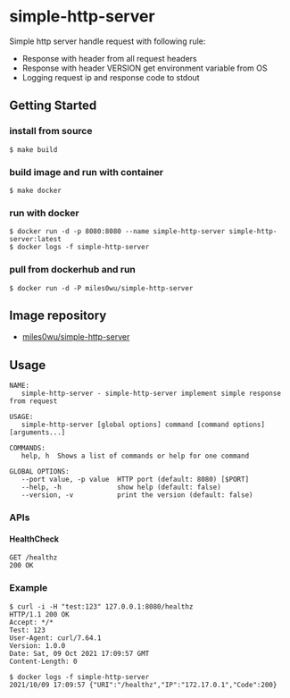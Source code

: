 # simple-http-server
Simple http server handle request with following rule:
* Response with header from all request headers
* Response with header VERSION get environment variable from OS
* Logging request ip and response code to stdout

## Getting Started
### install from source
```
$ make build
```

### build image and run with container
```
$ make docker
```

### run with docker
```
$ docker run -d -p 8080:8080 --name simple-http-server simple-http-server:latest
$ docker logs -f simple-http-server
```

### pull from dockerhub and run
```
$ docker run -d -P miles0wu/simple-http-server
```

## Image repository
* [miles0wu/simple-http-server](https://hub.docker.com/r/miles0wu/simple-http-server)

## Usage
```
NAME:
   simple-http-server - simple-http-server implement simple response from request

USAGE:
   simple-http-server [global options] command [command options] [arguments...]

COMMANDS:
   help, h  Shows a list of commands or help for one command

GLOBAL OPTIONS:
   --port value, -p value  HTTP port (default: 8080) [$PORT]
   --help, -h              show help (default: false)
   --version, -v           print the version (default: false)
```

### APIs
#### HealthCheck
```
GET /healthz
200 OK
```

### Example
```
$ curl -i -H "test:123" 127.0.0.1:8080/healthz
HTTP/1.1 200 OK
Accept: */*
Test: 123
User-Agent: curl/7.64.1
Version: 1.0.0
Date: Sat, 09 Oct 2021 17:09:57 GMT
Content-Length: 0

$ docker logs -f simple-http-server
2021/10/09 17:09:57 {"URI":"/healthz","IP":"172.17.0.1","Code":200}
```